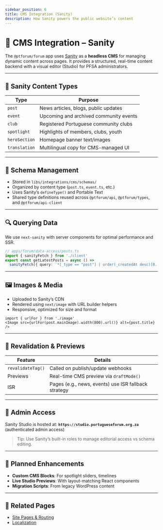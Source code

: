 ```yaml
---
sidebar_position: 6
title: CMS Integration (Sanity)
description: How Sanity powers the public website’s content
---
```


# 🧱 CMS Integration – Sanity

The `@ptforum/forum` app uses [Sanity](https://www.sanity.io/) as a **headless CMS** for managing dynamic content across pages. It provides a structured, real-time content backend with a visual editor (Studio) for PFSA administrators.

---

## 🧩 Sanity Content Types

| Type        | Purpose                                 |
|-------------|-----------------------------------------|
| `post`      | News articles, blogs, public updates    |
| `event`     | Upcoming and archived community events  |
| `club`      | Registered Portuguese community clubs   |
| `spotlight` | Highlights of members, clubs, youth     |
| `heroSection` | Homepage banner text/images           |
| `translation` | Multilingual copy for CMS-managed UI |

---

## 🧠 Schema Management

- Stored in `libs/integrations/cms/schemas/`
- Organized by content type (`post.ts`, `event.ts`, etc.)
- Uses Sanity’s `defineType()` and Portable Text
- Shared type definitions reused across `@ptforum/api`, `@ptforum/types`, and `@ptforum/api-client`

---

## 🔍 Querying Data

We use `next-sanity` with server components for optimal performance and SSR.

```ts
// apps/forum/data-access/posts.ts
import { sanityFetch } from './client'
export const getLatestPosts = async () =>
  sanityFetch({ query: `*[_type == "post"] | order(_createdAt desc)[0...3]` })
````

---

## 🖼 Images & Media

* Uploaded to Sanity’s CDN
* Rendered using `next/image` with URL builder helpers
* Responsive, optimized for size and format

```tsx
import { urlFor } from './image'
<Image src={urlFor(post.mainImage).width(800).url()} alt={post.title} />
```

---

## 🔔 Revalidation & Previews

| Feature           | Details                                              |
| ----------------- | ---------------------------------------------------- |
| `revalidateTag()` | Called on publish/update webhooks                    |
| Previews          | Real-time CMS preview via `draftMode()`              |
| ISR               | Pages (e.g., news, events) use ISR fallback strategy |

---

## 🔐 Admin Access

Sanity Studio is hosted at:
**`https://studio.portugueseforum.org.za`** (authenticated admin access)

> Tip: Use Sanity’s built-in roles to manage editorial access vs schema editing.

---

## 🚀 Planned Enhancements

* **Custom CMS Blocks**: For spotlight sliders, timelines
* **Live Studio Previews**: With layout-matching React components
* **Migration Scripts**: From legacy WordPress content

---

## 🔗 Related Pages

* [Site Pages & Routing](./5-pages.md)
* [Localization](./7-localization.md)


